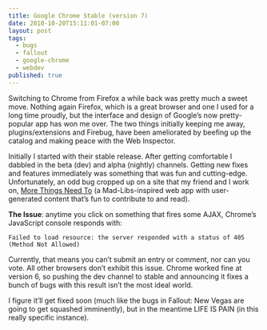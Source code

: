 ```yaml
---
title: Google Chrome Stable (version 7)
date: 2010-10-20T15:11:01-07:00
layout: post
tags:
  - bugs
  - fallout
  - google-chrome
  - webdev
published: true
---
```

Switching to Chrome from Firefox a while back was pretty much a sweet move. Nothing again Firefox, which is a great browser and one I used for a long time proudly, but the interface and design of Google&#8217;s now pretty-popular app has won me over. The two things initially keeping me away, plugins/extensions and Firebug, have been ameliorated by beefing up the catalog and making peace with the Web Inspector.

<!--more-->

Initially I started with their stable release. After getting comfortable I dabbled in the beta (dev) and alpha (nightly) channels. Getting new fixes and features immediately was something that was fun and cutting-edge. Unfortunately, an odd bug cropped up on a site that my friend and I work on, [More Things Need To](http://morethingsneed.to "More Things Need To") (a Mad-Libs-inspired web app with user-generated content that&#8217;s fun to contribute to and read).

**The Issue**: anytime you click on something that fires some AJAX, Chrome&#8217;s JavaScript console responds with:

`Failed to load resource: the server responded with a status of 405 (Method Not Allowed)`

Currently, that means you can&#8217;t submit an entry or comment, nor can you vote. All other browsers don&#8217;t exhibit this issue. Chrome worked fine at version 6, so pushing the dev channel to stable and announcing it fixes a bunch of bugs with this result isn&#8217;t the most ideal world.

I figure it&#8217;ll get fixed soon (much like the bugs in Fallout: New Vegas are going to get squashed imminently), but in the meantime LIFE IS PAIN (in this really specific instance).
